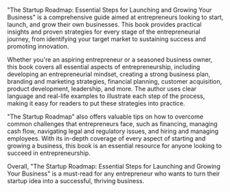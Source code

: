 "The Startup Roadmap: Essential Steps for Launching and Growing Your Business" is a comprehensive guide aimed at entrepreneurs looking to start, launch, and grow their own businesses. This book provides practical insights and proven strategies for every stage of the entrepreneurial journey, from identifying your target market to sustaining success and promoting innovation.

Whether you're an aspiring entrepreneur or a seasoned business owner, this book covers all essential aspects of entrepreneurship, including developing an entrepreneurial mindset, creating a strong business plan, branding and marketing strategies, financial planning, customer acquisition, product development, leadership, and more. The author uses clear language and real-life examples to illustrate each step of the process, making it easy for readers to put these strategies into practice.

"The Startup Roadmap" also offers valuable tips on how to overcome common challenges that entrepreneurs face, such as financing, managing cash flow, navigating legal and regulatory issues, and hiring and managing employees. With its in-depth coverage of every aspect of starting and growing a business, this book is an essential resource for anyone looking to succeed in entrepreneurship.

Overall, "The Startup Roadmap: Essential Steps for Launching and Growing Your Business" is a must-read for any entrepreneur who wants to turn their startup idea into a successful, thriving business.
